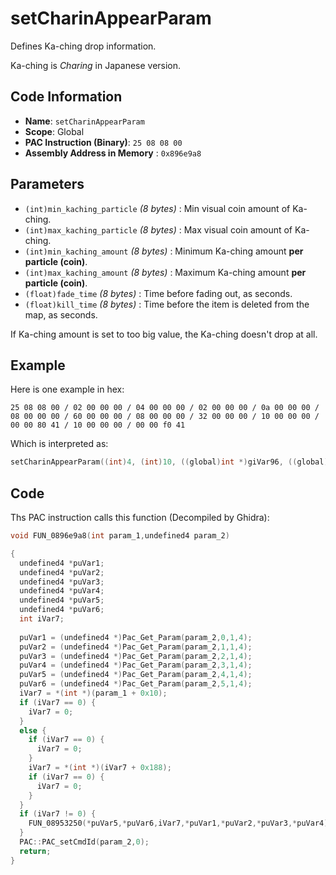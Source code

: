 # setCharinAppearParam

Defines Ka-ching drop information.

Ka-ching is *Charing* in Japanese version.

## Code Information

- **Name**: `setCharinAppearParam`
- **Scope**: Global
- **PAC Instruction (Binary)**: `25 08 08 00`
- **Assembly Address in Memory** : `0x896e9a8`

## Parameters

- `(int)min_kaching_particle` *(8 bytes)* : Min visual coin amount of Ka-ching.
- `(int)max_kaching_particle` *(8 bytes)* : Max visual coin amount of Ka-ching.
- `(int)min_kaching_amount` *(8 bytes)* : Minimum Ka-ching amount **per particle (coin)**.
- `(int)max_kaching_amount` *(8 bytes)* : Maximum Ka-ching amount **per particle (coin)**.
- `(float)fade_time` *(8 bytes)* : Time before fading out, as seconds.
- `(float)kill_time` *(8 bytes)* : Time before the item is deleted from the map, as seconds.

If Ka-ching amount is set to too big value, the Ka-ching doesn't drop at all.

## Example

Here is one example in hex:

```25 08 08 00 / 02 00 00 00 / 04 00 00 00 / 02 00 00 00 / 0a 00 00 00 / 08 00 00 00 / 60 00 00 00 / 08 00 00 00 / 32 00 00 00 / 10 00 00 00 / 00 00 80 41 / 10 00 00 00 / 00 00 f0 41```

Which is interpreted as:

```c
setCharinAppearParam((int)4, (int)10, ((global)int *)giVar96, ((global)int *)giVar50, (float)16, (float)30)
```

## Code

Ths PAC instruction calls this function (Decompiled by Ghidra):

```c
void FUN_0896e9a8(int param_1,undefined4 param_2)

{
  undefined4 *puVar1;
  undefined4 *puVar2;
  undefined4 *puVar3;
  undefined4 *puVar4;
  undefined4 *puVar5;
  undefined4 *puVar6;
  int iVar7;
  
  puVar1 = (undefined4 *)Pac_Get_Param(param_2,0,1,4);
  puVar2 = (undefined4 *)Pac_Get_Param(param_2,1,1,4);
  puVar3 = (undefined4 *)Pac_Get_Param(param_2,2,1,4);
  puVar4 = (undefined4 *)Pac_Get_Param(param_2,3,1,4);
  puVar5 = (undefined4 *)Pac_Get_Param(param_2,4,1,4);
  puVar6 = (undefined4 *)Pac_Get_Param(param_2,5,1,4);
  iVar7 = *(int *)(param_1 + 0x10);
  if (iVar7 == 0) {
    iVar7 = 0;
  }
  else {
    if (iVar7 == 0) {
      iVar7 = 0;
    }
    iVar7 = *(int *)(iVar7 + 0x188);
    if (iVar7 == 0) {
      iVar7 = 0;
    }
  }
  if (iVar7 != 0) {
    FUN_08953250(*puVar5,*puVar6,iVar7,*puVar1,*puVar2,*puVar3,*puVar4);
  }
  PAC::PAC_setCmdId(param_2,0);
  return;
}
```

